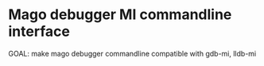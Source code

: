 Mago debugger MI commandline interface
======================================

GOAL: make mago debugger commandline compatible with gdb-mi, lldb-mi


